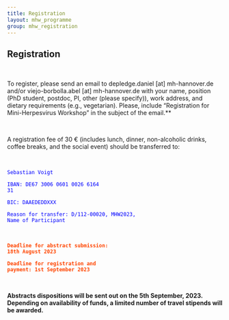 ```yaml
---
title: Registration
layout: mhw_programme
group: mhw_registration
---
```


## Registration

<br /> 

To register, please send an email to depledge.daniel [at] mh-hannover.de and/or viejo-borbolla.abel [at] mh-hannover.de with your name, position (PhD student, postdoc, PI, other (please specify)), work address, and dietary requirements (e.g., vegetarian). Please, include “Registration for Mini-Herpesvirus Workshop” in the subject of the email.** 

<br />

A registration fee of 30 € (includes lunch, dinner, non-alcoholic drinks, coffee breaks, and the social event) should be transferred to:

<br />

<code style="color : blue">Sebastian Voigt</code>

<code style="color : blue">IBAN: DE67 3006 0601 0026 6164 31</code>

<code style="color : blue">BIC: DAAEDEDDXXX</code>

<code style="color : blue">Reason for transfer: D/112-00020, MHW2023, Name of Participant</code>



<br />

<code style="color : orangered"><b>Deadline for abstract submission: 18th August 2023</b></code>

<code style="color : orangered"><b>Deadline for registration and payment: 1st September 2023</b></code>

<br />

**Abstracts dispositions will be sent out on the 5th September, 2023. Depending on availability of funds, a limited number of travel stipends will be awarded.**
